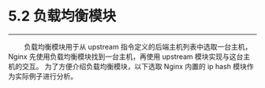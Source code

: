 # 5.2 负载均衡模块
***

&emsp;&emsp;
负载均衡模块用于从 upstream 指令定义的后端主机列表中选取一台主机，Nginx 先使用负载均衡模块找到一台主机，再使用 upstream 模块实现与这台主机的交互。
为了方便介绍负载均衡模块，以下选取 Nginx 内置的 ip hash 模块作为实际例子进行分析。
